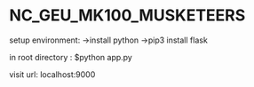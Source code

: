 # NC_GEU_MK100_MUSKETEERS
setup environment:
->install python
->pip3 install flask

in root directory :
$python app.py

visit url: localhost:9000
